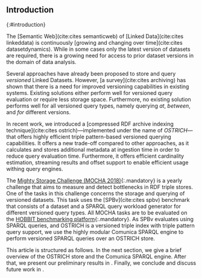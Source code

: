 ## Introduction
{:#introduction}

The [Semantic Web](cite:cites semanticweb) of [Linked Data](cite:cites linkeddata) is continuously [growing and changing over time](cite:cites datasetdynamics).
While in some cases only the latest version of datasets are required, there is a growing need for access to prior dataset versions in the domain of data analysis.

Several approaches have already been proposed to store and query _versioned_ Linked Datasets.
However, [a survey](cite:cites archiving) has shown that there is a need for improved versioning capabilities in existing systems.
Existing solutions either perform well for versioned query evaluation or require less storage space.
Furthermore, no existing solution performs well for all versioned query types, namely querying *at*, *between*, and *for* different versions.

In recent work, we introduced a [compressed RDF archive indexing technique](cite:cites ostrich)—implemented under the name of _OSTRICH_—
that offers highly efficient triple pattern-based versioned querying capabilities.
It offers a new trade-off compared to other approaches, as it calculates and stores additional metadata at ingestion time in order to reduce query evaluation time.
Furthermore, it offers efficient cardinality estimation, streaming results and offset support to enable efficient usage withing query engines.

The [Mighty Storage Challenge (MOCHA 2018)](https://project-hobbit.eu/challenges/mighty-storage-challenge2018/){:.mandatory}
is a yearly challenge that aims to measure and detect bottlenecks in RDF triple stores.
One of the tasks in this challenge concerns the storage and querying of versioned datasets.
This task uses the [SPBv](cite:cites spbv) benchmark that consists of a dataset and a SPARQL query workload generator for different versioned query types.
All MOCHA tasks are to be evaluated on the [HOBBIT benchmarking platform](https://project-hobbit.eu/){:.mandatory}.
As SPBv evaluates using SPARQL queries, and OSTRICH is a versioned triple index with triple pattern query support,
we use the highly modular Comunica SPARQL engine to perform versioned SPARQL queries over an OSTRICH store.

This article is structured as follows.
In the next section, we give a brief overview of the OSTRICH store and the Comunica SPARQL engine.
After that, we present our preliminary results in [](#evaluation).
Finally, we conclude and discuss future work in [](#conclusions).
